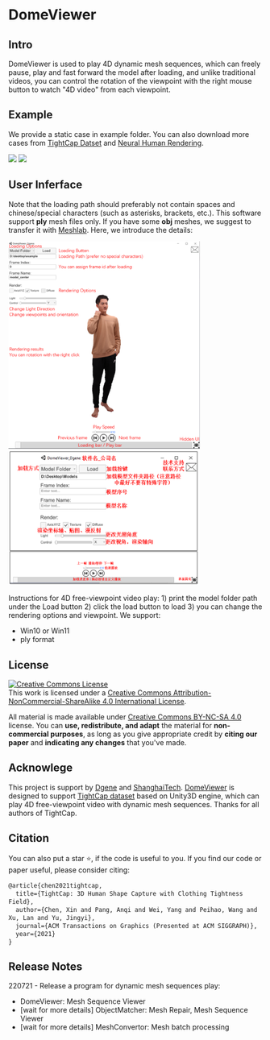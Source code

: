 # DomeViewer

## Intro
DomeViewer is used to play 4D dynamic mesh sequences, which can freely pause, play and fast forward the model after loading, and unlike traditional videos, you can control the rotation of the viewpoint with the right mouse button to watch "4D video" from each viewpoint.

## Example
We provide a static case in example folder. You can also download more cases from [TightCap Datset](https://github.com/ChenFengYe/TightCap) and [Neural Human Rendering](https://wuminye.github.io/NHR/).
<p float="left">
  <img src="./README/domeviewer1.gif" width="380" />
  <img src="./README/domeviewer2.gif" width="380" />
</p>

## User Inferface
Note that the loading path should preferably not contain spaces and chinese/special characters (such as asterisks, brackets, etc.). This software support **ply** mesh files only. If you have some **obj** meshes, we suggest to transfer it with [Meshlab](https://www.meshlab.net/). Here, we introduce the details:
<p float="left">
  <img src="./README/intro_en.png" width="380" />
  <img src="./README/intro_cn.png" width="380" />
</p>
Instructions for 4D free-viewpoint video play: 1) print the model folder path under the Load button 2) click the load button to load 3) you can change the rendering options and viewpoint. We support:

 - Win10 or Win11
 - ply format


## License ##
<a rel="license" href="http://creativecommons.org/licenses/by-nc-sa/4.0/"><img alt="Creative Commons License" style="border-width:0" src="https://i.creativecommons.org/l/by-nc-sa/4.0/80x15.png" /></a><br />This work is licensed under a <a rel="license" href="http://creativecommons.org/licenses/by-nc-sa/4.0/">Creative Commons Attribution-NonCommercial-ShareAlike 4.0 International License</a>.

All material is made available under [Creative Commons BY-NC-SA 4.0](https://creativecommons.org/licenses/by-nc-sa/4.0/legalcode) license. You can **use, redistribute, and adapt** the material for **non-commercial purposes**, as long as you give appropriate credit by **citing our paper** and **indicating any changes** that you've made.

## Acknowlege
This project is support by [Dgene](https://www.dgene.com/) and [ShanghaiTech](https://vic.shanghaitech.edu.cn/). [DomeViewer](https://github.com/ChenFengYe/TightCap/DomeViewer) is designed to support [TightCap dataset](https://github.com/ChenFengYe/TightCap) based on Unity3D engine, which can play 4D free-viewpoint video with dynamic mesh sequences. Thanks for all authors of TightCap.

## Citation
You can also put a star :star:, if the code is useful to you. If you find our code or paper useful, please consider citing:
```
@article{chen2021tightcap,
  title={TightCap: 3D Human Shape Capture with Clothing Tightness Field},
  author={Chen, Xin and Pang, Anqi and Wei, Yang and Peihao, Wang and Xu, Lan and Yu, Jingyi},
  journal={ACM Transactions on Graphics (Presented at ACM SIGGRAPH)},
  year={2021}
}
```
## Release Notes
220721 - Release a program for dynamic mesh sequences play:
  - DomeViewer: Mesh Sequence Viewer
  - [wait for more details] ObjectMatcher: Mesh Repair, Mesh Sequence Viewer
  - [wait for more details] MeshConvertor: Mesh batch processing
